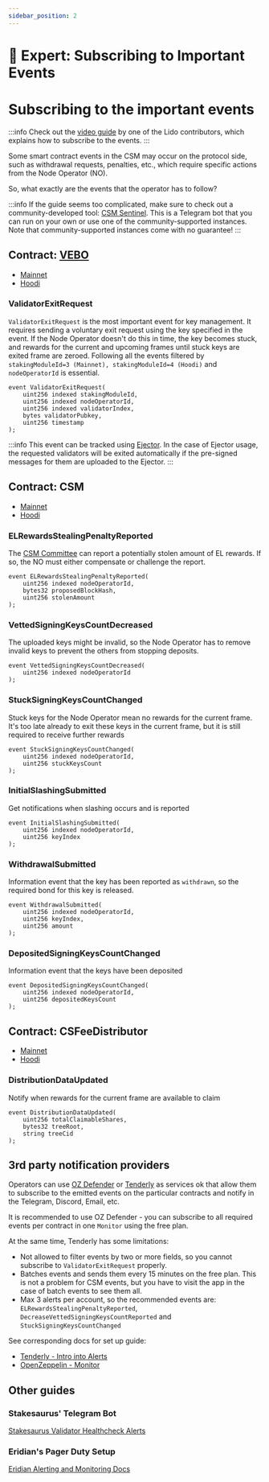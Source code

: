 ```yaml
---
sidebar_position: 2
---
```


# 🧪 Expert: Subscribing to Important Events

# Subscribing to the important events

:::info
Check out the [video guide](https://youtu.be/ByRujrL501c) by one of the Lido contributors, which explains how to subscribe to the events.
:::

Some smart contract events in the CSM may occur on the protocol side, such as withdrawal requests, penalties, etc., which require specific actions from the Node Operator (NO).

So, what exactly are the events that the operator has to follow?

:::info
If the guide seems too complicated, make sure to check out a community-developed tool: [CSM Sentinel](https://github.com/skhomuti/csm-sentinel). This is a Telegram bot that you can run on your own or use one of the community-supported instances. Note that community-supported instances come with no guarantee!
:::

## Contract: [VEBO](/contracts/validators-exit-bus-oracle)

- [Mainnet](https://etherscan.io/address/0x0De4Ea0184c2ad0BacA7183356Aea5B8d5Bf5c6e)
- [Hoodi](https://hoodi.cloud.blockscout.com/address/0x8664d394C2B3278F26A1B44B967aEf99707eeAB2)

### ValidatorExitRequest
`ValidatorExitRequest` is the most important event for key management. It requires sending a voluntary exit request using the key specified in the event.
If the Node Operator doesn't do this in time, the key becomes stuck, and rewards for the current and upcoming frames until stuck keys are exited frame are zeroed.
Following all the events filtered by `stakingModuleId=3 (Mainnet), stakingModuleId=4 (Hoodi)` and `nodeOperatorId` is essential.
```solidity
event ValidatorExitRequest(
    uint256 indexed stakingModuleId,
    uint256 indexed nodeOperatorId,
    uint256 indexed validatorIndex,
    bytes validatorPubkey,
    uint256 timestamp
);
```

:::info
This event can be tracked using [Ejector](https://github.com/lidofinance/validator-ejector). In the case of Ejector usage, the requested validators will be exited automatically if the pre-signed messages for them are uploaded to the Ejector.
:::


## Contract: CSM

- [Mainnet](https://etherscan.io/address/0xdA7dE2ECdDfccC6c3AF10108Db212ACBBf9EA83F)
- [Hoodi](https://hoodi.cloud.blockscout.com/address/0x79CEf36D84743222f37765204Bec41E92a93E59d)


### ELRewardsStealingPenaltyReported
The [CSM Committee](https://research.lido.fi/t/csm-committee-creation/8333) can report a potentially stolen amount of EL rewards. If so, the NO must either compensate or challenge the report.
```solidity
event ELRewardsStealingPenaltyReported(
    uint256 indexed nodeOperatorId,
    bytes32 proposedBlockHash,
    uint256 stolenAmount
);
```

### VettedSigningKeysCountDecreased
The uploaded keys might be invalid, so the Node Operator has to remove invalid keys to prevent the others from stopping deposits.
```solidity
event VettedSigningKeysCountDecreased(
    uint256 indexed nodeOperatorId
);
```

### StuckSigningKeysCountChanged
Stuck keys for the Node Operator mean no rewards for the current frame. It's too late already to exit these keys in the current frame, but it is still required to receive further rewards
```solidity
event StuckSigningKeysCountChanged(
    uint256 indexed nodeOperatorId,
    uint256 stuckKeysCount
);
```

### InitialSlashingSubmitted
Get notifications when slashing occurs and is reported
```solidity
event InitialSlashingSubmitted(
    uint256 indexed nodeOperatorId,
    uint256 keyIndex
);
```

### WithdrawalSubmitted
Information event that the key has been reported as `withdrawn`, so the required bond for this key is released.
```solidity
event WithdrawalSubmitted(
    uint256 indexed nodeOperatorId,
    uint256 keyIndex,
    uint256 amount
);
```

### DepositedSigningKeysCountChanged
Information event that the keys have been deposited
```solidity
event DepositedSigningKeysCountChanged(
    uint256 indexed nodeOperatorId,
    uint256 depositedKeysCount
);
```

## Contract: CSFeeDistributor

- [Mainnet](https://etherscan.io/address/0xD99CC66fEC647E68294C6477B40fC7E0F6F618D0)
- [Hoodi](https://hoodi.cloud.blockscout.com/address/0xaCd9820b0A2229a82dc1A0770307ce5522FF3582)

### DistributionDataUpdated
Notify when rewards for the current frame are available to claim
```solidity
event DistributionDataUpdated(
    uint256 totalClaimableShares,
    bytes32 treeRoot,
    string treeCid
);
```

## 3rd party notification providers

Operators can use [OZ Defender](https://www.openzeppelin.com/) or [Tenderly](https://tenderly.co/) as services ok that allow them to subscribe to the emitted events on the particular contracts
and notify in the Telegram, Discord, Email, etc.

It is recommended to use OZ Defender - you can subscribe to all required events per contract in one `Monitor` using the free plan.

At the same time, Tenderly has some limitations:
- Not allowed to filter events by two or more fields, so you cannot subscribe to `ValidatorExitRequest` properly.
- Batches events and sends them every 15 minutes on the free plan. This is not a problem for CSM events, but you have to visit the app in the case of batch events to see them all.
- Max 3 alerts per account, so the recommended events are: `ELRewardsStealingPenaltyReported`, `DecreaseVettedSigningKeysCountReported` and `StuckSigningKeysCountChanged`


See corresponding docs for set up guide:
- [Tenderly - Intro into Alerts](https://docs.tenderly.co/alerts/intro-to-alerts)
- [OpenZeppelin - Monitor](https://docs.openzeppelin.com/defender/v2/module/monitor)

## Other guides
### Stakesaurus' Telegram Bot

[Stakesaurus Validator Healthcheck Alerts](https://dvt-homestaker.stakesaurus.com/automation-tools/validator-healthcheck-alerts)

### Eridian's Pager Duty Setup

[Eridian Alerting and Monitoring Docs](https://docs.eridian.xyz/infrastructure-docs/alerting-and-monitoring)
